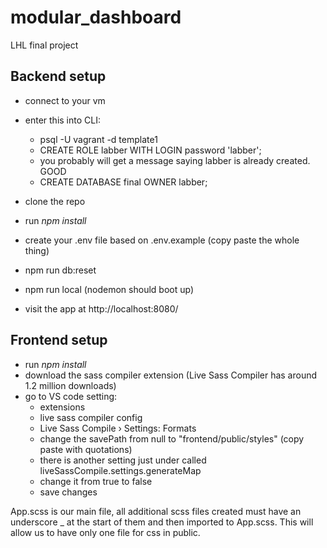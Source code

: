 # modular_dashboard

LHL final project

## Backend setup

- connect to your vm
- enter this into CLI:

  - psql -U vagrant -d template1
  - CREATE ROLE labber WITH LOGIN password 'labber';
  - you probably will get a message saying labber is already created. GOOD
  - CREATE DATABASE final OWNER labber;

- clone the repo
- run _npm install_
- create your .env file based on .env.example (copy paste the whole thing)
- npm run db:reset
- npm run local (nodemon should boot up)
- visit the app at http://localhost:8080/

## Frontend setup

- run _npm install_
- download the sass compiler extension (Live Sass Compiler has around 1.2 million downloads)
- go to VS code setting:
  - extensions
  - live sass compiler config
  - Live Sass Compile › Settings: Formats
  - change the savePath from null to "frontend/public/styles" (copy paste with quotations)
  - there is another setting just under called liveSassCompile.settings.generateMap
  - change it from true to false
  - save changes

App.scss is our main file, all additional scss files created must have an underscore \_ at the start of them and then imported to App.scss. This will allow us to have only one file for css in public.
